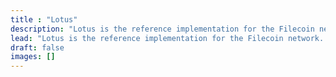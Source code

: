```yaml
---
title : "Lotus"
description: "Lotus is the reference implementation for the Filecoin network. It is written in Go.  It was originally developed at Protocol Labs and is now maintained by the FilOz team. This website contains all the information you need to spin up a Lotus node, become a Filecoin storage provider, or just tinker around with the Filecoin network!"
lead: "Lotus is the reference implementation for the Filecoin network. It is written in Go.  It was originally developed at Protocol Labs and is now maintained by the FilOz team. This website contains all the information you need to spin up a Lotus node, become a Filecoin storage provider, or just tinker around with the Filecoin network!"
draft: false
images: []
---
```


<!-- This page manages the content for the docs homepage / -->
